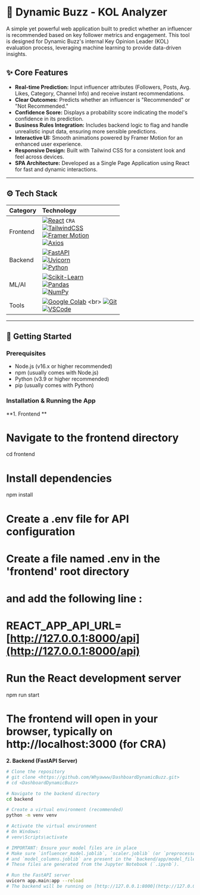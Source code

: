 # 🚀 Dynamic Buzz - KOL Analyzer

A simple yet powerful web application built to predict whether an influencer is recommended based on key follower metrics and engagement. This tool is designed for Dynamic Buzz's internal Key Opinion Leader (KOL) evaluation process, leveraging machine learning to provide data-driven insights.

## ✨ Core Features

-   **Real-time Prediction:** Input influencer attributes (Followers, Posts, Avg. Likes, Category, Channel Info) and receive instant recommendations.
-   **Clear Outcomes:** Predicts whether an influencer is "Recommended" or "Not Recommended."
-   **Confidence Score:** Displays a probability score indicating the model's confidence in its prediction.
-   **Business Rules Integration:** Includes backend logic to flag and handle unrealistic input data, ensuring more sensible predictions.
-   **Interactive UI:** Smooth animations powered by Framer Motion for an enhanced user experience.
-   **Responsive Design:** Built with Tailwind CSS for a consistent look and feel across devices.
-   **SPA Architecture:** Developed as a Single Page Application using React for fast and dynamic interactions.

---

## ⚙️ Tech Stack

| Category   | Technology                                                                                                                       |
| :--------- | :------------------------------------------------------------------------------------------------------------------------------- |
| Frontend   | [![React](https://img.shields.io/badge/-React-61DAFB?logo=react&logoColor=white&style=flat)](https://reactjs.org) `CRA` <br> [![TailwindCSS](https://img.shields.io/badge/-TailwindCSS-38B2AC?logo=tailwind-css&logoColor=white&style=flat)](https://tailwindcss.com) <br> [![Framer Motion](https://img.shields.io/badge/-Framer%20Motion-0055FF?logo=framer&logoColor=white&style=flat)](https://www.framer.com/motion/) <br> [![Axios](https://img.shields.io/badge/-Axios-5A29E4?logo=axios&logoColor=white&style=flat)](https://axios-http.com/) |
| Backend    | [![FastAPI](https://img.shields.io/badge/-FastAPI-009688?logo=fastapi&logoColor=white&style=flat)](https://fastapi.tiangolo.com) <br> [![Uvicorn](https://img.shields.io/badge/-Uvicorn-121212?logo=python&logoColor=white&style=flat)](https://www.uvicorn.org) <br> [![Python](https://img.shields.io/badge/-Python-3776AB?logo=python&logoColor=white&style=flat)](https://python.org) |
| ML/AI      | [![Scikit-Learn](https://img.shields.io/badge/-Scikit--Learn-F7931E?logo=scikit-learn&logoColor=white&style=flat)](https://scikit-learn.org) <br> [![Pandas](https://img.shields.io/badge/-Pandas-150458?logo=pandas&logoColor=white&style=flat)](https://pandas.pydata.org) <br> [![NumPy](https://img.shields.io/badge/-NumPy-013243?logo=numpy&logoColor=white&style=flat)](https://numpy.org/) |
| Tools      | [![Google Colab](https://img.shields.io/badge/-Google%20Colab-F9AB00?logo=google-colab&logoColor=white&style=flat)]([https://colab.research.google.com](https://colab.research.google.com/drive/195oJtKs2cV4HChb5JT9TlFO916iB0-2J#scrollTo=cKHtrioOF0Md)) <br> [![Git](https://img.shields.io/badge/-Git-F05032?logo=git&logoColor=white&style=flat)](https://git-scm.com/) <br> [![VSCode](https://img.shields.io/badge/-VSCode-007ACC?logo=visual-studio-code&logoColor=white&style=flat)](https://code.visualstudio.com/) |

---

## 🔧 Getting Started

### Prerequisites

-   Node.js (v16.x or higher recommended)
-   npm (usually comes with Node.js)
-   Python (v3.9 or higher recommended)
-   pip (usually comes with Python)

### Installation & Running the App

**1. Frontend **

# Navigate to the frontend directory
cd frontend

# Install dependencies
npm install

# Create a .env file for API configuration
# Create a file named .env in the 'frontend' root directory
# and add the following line :
# REACT_APP_API_URL=[http://127.0.0.1:8000/api](http://127.0.0.1:8000/api)

# Run the React development server
npm run start
# The frontend will open in your browser, typically on http://localhost:3000 (for CRA)

**2. Backend (FastAPI Server)**

```bash
# Clone the repository
# git clone <https://github.com/Whyawww/DashboardDynamicBuzz.git>
# cd <DashboardDynamicBuzz>

# Navigate to the backend directory
cd backend

# Create a virtual environment (recommended)
python -m venv venv

# Activate the virtual environment
# On Windows:
# venv\Scripts\activate

# IMPORTANT: Ensure your model files are in place
# Make sure `influencer_model.joblib`, `scaler.joblib` (or `preprocessor.joblib`),
# and `model_columns.joblib` are present in the `backend/app/model_files/` directory.
# These files are generated from the Jupyter Notebook (`.ipynb`).

# Run the FastAPI server
uvicorn app.main:app --reload
# The backend will be running on [http://127.0.0.1:8000](http://127.0.0.1:8000)
